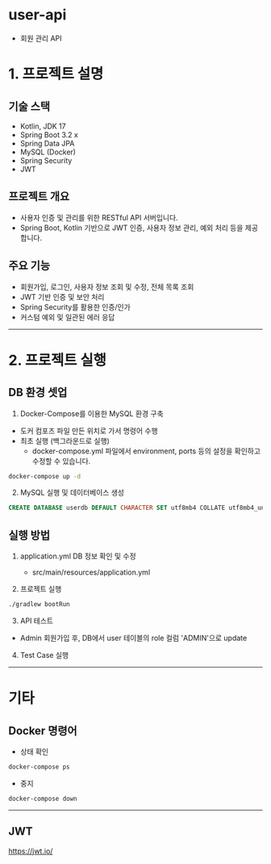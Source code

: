 # user-api
- 회원 관리 API

# 1. 프로젝트 설명
## 기술 스택
- Kotlin, JDK 17
- Spring Boot 3.2 x
- Spring Data JPA
- MySQL (Docker)
- Spring Security
- JWT

## 프로젝트 개요
- 사용자 인증 및 관리를 위한 RESTful API 서버입니다.
- Spring Boot, Kotlin 기반으로 JWT 인증, 사용자 정보 관리, 예외 처리 등을 제공합니다.

## 주요 기능
- 회원가입, 로그인, 사용자 정보 조회 및 수정, 전체 목록 조회
- JWT 기반 인증 및 보안 처리
- Spring Security를 활용한 인증/인가
- 커스텀 예외 및 일관된 에러 응답


---
# 2. 프로젝트 실행
## DB 환경 셋업
1. Docker-Compose를 이용한 MySQL 환경 구축
- 도커 컴포즈 파일 만든 위치로 가서 명령어 수행 
- 최초 실행 (백그라운드로 실행)
  - docker-compose.yml 파일에서 environment, ports 등의 설정을 확인하고 수정할 수 있습니다.
```bash
docker-compose up -d
```
2. MySQL 실행 및 데이터베이스 생성
```sql
CREATE DATABASE userdb DEFAULT CHARACTER SET utf8mb4 COLLATE utf8mb4_unicode_ci;
```

## 실행 방법
1. application.yml DB 정보 확인 및 수정
   - src/main/resources/application.yml

2. 프로젝트 실행
```bash
./gradlew bootRun
```

3. API 테스트
- Admin 회원가입 후, DB에서 user 테이블의 role 컬럼 'ADMIN'으로 update


4. Test Case 실행


---
# 기타
## Docker 명령어

- 상태 확인
```bash
docker-compose ps
```
- 중지
```bash
docker-compose down
```

---
## JWT
https://jwt.io/
